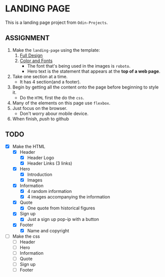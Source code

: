 # LANDING PAGE

This is a landing page project from `Odin-Projects`.

## ASSIGNMENT

1. Make the `landing-page` using the template:
   1. [Full Design](https://cdn.statically.io/gh/TheOdinProject/curriculum/81a5d553f4073e593d23a6ab00d50eef8620796d/foundations/html_css/project/imgs/01.png)
   2. [Color and Fonts](https://cdn.statically.io/gh/TheOdinProject/curriculum/81a5d553f4073e593d23a6ab00d50eef8620796d/foundations/html_css/project/imgs/02.png)
      - The font that's being used in the images is `roboto`.
      - Hero text is the statement that appears at the **top of a web page**.
2. Take one section at a time.
   - It has 4 section(and a footer).
3. Begin by getting all the content onto the page before beginning to style it.
   - Do the `HTML` first the do the `css`.
4. Many of the elements on this page use `flexbox`.
5. Just focus on the browser.
   - Don't worry abour mobile device.
6. When finish, _push_ to github

## TODO

- [x] Make the HTML
  - [x] Header
    - [x] Header Logo
    - [x] Header Links (3 links)
  - [x] Hero
    - [x] Introduction
    - [x] Images
  - [x] Information
    - [x] 4 random information
    - [x] 4 images accompanying the information
  - [x] Quote
    - [x] One quote from historical figures
  - [x] Sign up
    - [x] Just a sign up pop-ip with a button
  - [x] Footer
    - [x] Name and copyright
- [ ] Make the css
  - [ ] Header
  - [ ] Hero
  - [ ] Information
  - [ ] Quote
  - [ ] Sign up
  - [ ] Footer
